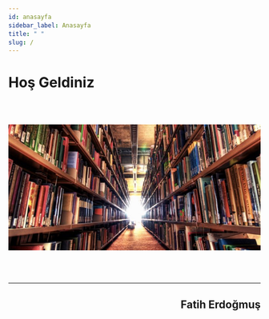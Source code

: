 ```yaml
---
id: anasayfa
sidebar_label: Anasayfa
title: " "
slug: /
---
```


# Hoş Geldiniz

<br/>
<br/>

<div style={{textAlign: 'center'}}>

![image](../static/img/developer2.png)

</div>

<br/>
<br/>

---

## <div align="right" >Fatih Erdoğmuş</div>
